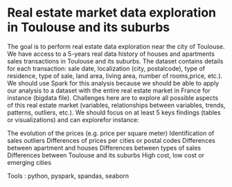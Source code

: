 # Real estate market data exploration in Toulouse and its suburbs

The goal is to perform real estate data exploration near the city of Toulouse. We have access to a 5-years real data history of houses and apartments sales transactions in Toulouse and its suburbs. The dataset contains details for each transaction: sale date, localization (city, postalcode), type of residence, type of sale, land area, living area, number of rooms,price, etc.). We should use Spark for this analysis because we should be able to apply our analysis to a dataset with the entire real estate market in France for instance (bigdata file). Challenges here are to explore all possible aspects of this real estate market (variables, relationships between variables, trends, patterns, outliers, etc.). We should focus on at least 5 keys findings (tables or visualizations) and can explorefor instance:

The evolution of the prices (e.g. price per square meter)
Identification of sales outliers
Differences of prices per cities or postal codes
Differences between apartment and houses
Differences between types of sales
Differences between Toulouse and its suburbs
High cost, low cost or emerging cities

Tools : python, pyspark, spandas, seaborn
